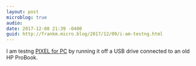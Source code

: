 ```yaml
---
layout: post
microblog: true
audio: 
date: 2017-12-08 21:39 -0400
guid: http://frankm.micro.blog/2017/12/09/i-am-testng.html
---
```

I am testng [PIXEL for PC](https://www.raspberrypi.org/blog/pixel-pc-mac/) by running it off a USB drive connected to an old HP ProBook. 
